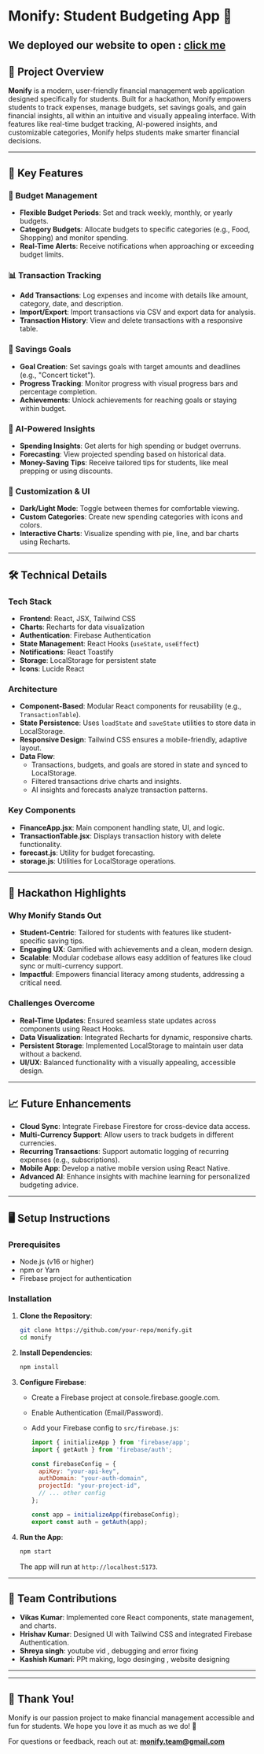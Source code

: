 # Monify: Student Budgeting App 🚀
We deployed our website to open : <a href="https://myfinanceapp-d9be2.web.app">click me</a>
---

## 📌 Project Overview

**Monify** is a modern, user-friendly financial management web application designed specifically for students. Built for a hackathon, Monify empowers students to track expenses, manage budgets, set savings goals, and gain financial insights, all within an intuitive and visually appealing interface. With features like real-time budget tracking, AI-powered insights, and customizable categories, Monify helps students make smarter financial decisions.

---

## 🎯 Key Features

### 💸 Budget Management

- **Flexible Budget Periods**: Set and track weekly, monthly, or yearly budgets.
- **Category Budgets**: Allocate budgets to specific categories (e.g., Food, Shopping) and monitor spending.
- **Real-Time Alerts**: Receive notifications when approaching or exceeding budget limits.

### 📊 Transaction Tracking

- **Add Transactions**: Log expenses and income with details like amount, category, date, and description.
- **Import/Export**: Import transactions via CSV and export data for analysis.
- **Transaction History**: View and delete transactions with a responsive table.

### 🎉 Savings Goals

- **Goal Creation**: Set savings goals with target amounts and deadlines (e.g., "Concert ticket").
- **Progress Tracking**: Monitor progress with visual progress bars and percentage completion.
- **Achievements**: Unlock achievements for reaching goals or staying within budget.

### 🧠 AI-Powered Insights

- **Spending Insights**: Get alerts for high spending or budget overruns.
- **Forecasting**: View projected spending based on historical data.
- **Money-Saving Tips**: Receive tailored tips for students, like meal prepping or using discounts.

### 🎨 Customization & UI

- **Dark/Light Mode**: Toggle between themes for comfortable viewing.
- **Custom Categories**: Create new spending categories with icons and colors.
- **Interactive Charts**: Visualize spending with pie, line, and bar charts using Recharts.

---

## 🛠️ Technical Details

### Tech Stack

- **Frontend**: React, JSX, Tailwind CSS
- **Charts**: Recharts for data visualization
- **Authentication**: Firebase Authentication
- **State Management**: React Hooks (`useState`, `useEffect`)
- **Notifications**: React Toastify
- **Storage**: LocalStorage for persistent state
- **Icons**: Lucide React

### Architecture

- **Component-Based**: Modular React components for reusability (e.g., `TransactionTable`).
- **State Persistence**: Uses `loadState` and `saveState` utilities to store data in LocalStorage.
- **Responsive Design**: Tailwind CSS ensures a mobile-friendly, adaptive layout.
- **Data Flow**:
  - Transactions, budgets, and goals are stored in state and synced to LocalStorage.
  - Filtered transactions drive charts and insights.
  - AI insights and forecasts analyze transaction patterns.

### Key Components

- **FinanceApp.jsx**: Main component handling state, UI, and logic.
- **TransactionTable.jsx**: Displays transaction history with delete functionality.
- **forecast.js**: Utility for budget forecasting.
- **storage.js**: Utilities for LocalStorage operations.

---

## 🚀 Hackathon Highlights

### Why Monify Stands Out

- **Student-Centric**: Tailored for students with features like student-specific saving tips.
- **Engaging UX**: Gamified with achievements and a clean, modern design.
- **Scalable**: Modular codebase allows easy addition of features like cloud sync or multi-currency support.
- **Impactful**: Empowers financial literacy among students, addressing a critical need.

### Challenges Overcome

- **Real-Time Updates**: Ensured seamless state updates across components using React Hooks.
- **Data Visualization**: Integrated Recharts for dynamic, responsive charts.
- **Persistent Storage**: Implemented LocalStorage to maintain user data without a backend.
- **UI/UX**: Balanced functionality with a visually appealing, accessible design.

---

## 📈 Future Enhancements

- **Cloud Sync**: Integrate Firebase Firestore for cross-device data access.
- **Multi-Currency Support**: Allow users to track budgets in different currencies.
- **Recurring Transactions**: Support automatic logging of recurring expenses (e.g., subscriptions).
- **Mobile App**: Develop a native mobile version using React Native.
- **Advanced AI**: Enhance insights with machine learning for personalized budgeting advice.

---

## 🖥️ Setup Instructions

### Prerequisites

- Node.js (v16 or higher)
- npm or Yarn
- Firebase project for authentication

### Installation

1. **Clone the Repository**:

   ```bash
   git clone https://github.com/your-repo/monify.git
   cd monify
   ```

2. **Install Dependencies**:

   ```bash
   npm install
   ```

3. **Configure Firebase**:

   - Create a Firebase project at console.firebase.google.com.

   - Enable Authentication (Email/Password).

   - Add your Firebase config to `src/firebase.js`:

     ```javascript
     import { initializeApp } from 'firebase/app';
     import { getAuth } from 'firebase/auth';
     
     const firebaseConfig = {
       apiKey: "your-api-key",
       authDomain: "your-auth-domain",
       projectId: "your-project-id",
       // ... other config
     };
     
     const app = initializeApp(firebaseConfig);
     export const auth = getAuth(app);
     ```

4. **Run the App**:

   ```bash
   npm start
   ```

   The app will run at `http://localhost:5173`.


---

## 🙌 Team Contributions

- **Vikas Kumar**: Implemented core React components, state management, and charts.
- **Hrishav Kumar**: Designed UI with Tailwind CSS and integrated Firebase Authentication.
- **Shreya singh**: youtube vid , debugging and error fixing
- **Kashish Kumari**: PPt making, logo desinging , website designing

---



---

## 🌟 Thank You!

Monify is our passion project to make financial management accessible and fun for students. We hope you love it as much as we do! 🙏

For questions or feedback, reach out at: **monify.team@gmail.com**
